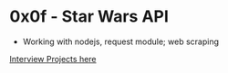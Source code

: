 # 0x0f - Star Wars API

* Working with nodejs, request module; web scraping

[Interview Projects here](https://github.com/Jilroge7/holbertonschool-interview.git)
